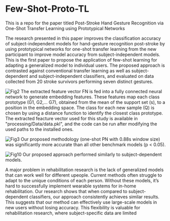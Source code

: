 # Few-Shot-Proto-TL
This is a repo for the paper titled Post-Stroke Hand Gesture Recognition via One-Shot Transfer Learning using Prototypical Networks

The research presented in this paper improves the classification accuracy of subject-independent models for hand-gesture recognition post-stroke by using prototypical networks for one-shot transfer learning from the new participant to improve model accuracy from subject-independent models. This is the first paper to propose the application of few-shot learning for adapting a generalized model to individual users. The proposed approach is contrasted against conventional transfer learning as well as subject-dependent and subject-independent classifiers, and evaluated on data collected from 20 stroke survivors performing seven distinct gestures.

![Fig2](https://github.com/HSarwat/Few-Shot-Proto-TL/assets/58105330/5fa9f65d-fbda-4cf8-b80b-bcb9cff2f637)
The extracted feature vector FN is fed into a fully connected neural network to generate embedding features. These features map each class prototype (G1, G2,... G7), obtained from the mean of the support set (s), to a position in the embedding space. The class for each new sample (Q) is chosen by using a distance function to identify the closest class prototype. The extracted feacture vector used for this study is available in "processing/Data/data.pkl", and the code can be run after modifying the used paths to the installed ones.

![Fig3](https://github.com/HSarwat/Few-Shot-Proto-TL/assets/58105330/7c427d51-bace-4afa-8a6e-5c878b769168)
Our proposed methodology (one-shot PN with 0.88s window size) was significantly more accurate than all other benchmark models (p < 0.05).

![Fig10](https://github.com/HSarwat/Few-Shot-Proto-TL/assets/58105330/d89925c8-c70a-426f-be1e-0fc54ff38b07)
Our proposed approach performed similarly to subject-dependent models.

A major problem in rehabilitation research is the lack of generalized models that can work well for different upeople. Current methods often struggle to adapt to the unique conditions of each person. Without these models, it’s hard to successfully implement wearable systems for in-home rehabilitation. Our research shows that when compared to subject-dependent classifiers, our approach consistently achieves similar results. This suggests that our method can effectively use large-scale models in new users without losing accuracy. This flexibility is valuable for rehabilitation research, where subject-specific data are limited
